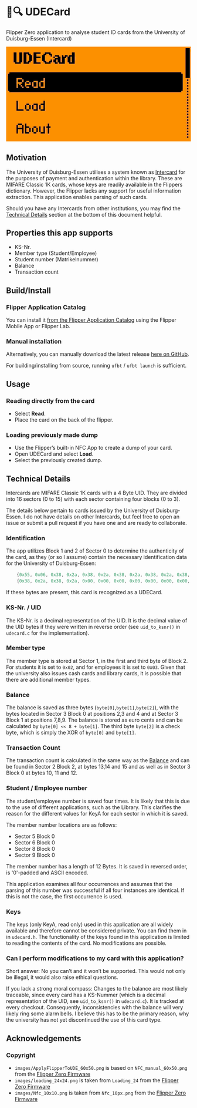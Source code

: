 # 🪪🔍 UDECard

Flipper Zero application to analyse student ID cards from the University of Duisburg-Essen (Intercard)

![Screen capture of UDECard](.readme_assets/animation.gif)

## Motivation

The University of Duisburg-Essen utilises a system known as [Intercard](https://intercard.org/de/) for the purposes of payment and authentication within the library.
These are MIFARE Classic 1K cards, whose keys are readily available in the Flippers dictionary.
However, the Flipper lacks any support for useful information extraction.
This application enables parsing of such cards.

Should you have any Intercards from other institutions, you may find the [Technical Details](#technical-details) section at the bottom of this document helpful.


## Properties this app supports

- KS-Nr.
- Member type (Student/Employee)
- Student number (Matrikelnummer)
- Balance
- Transaction count


## Build/Install

### Flipper Application Catalog

You can install it [from the Flipper Application Catalog](https://lab.flipper.net/apps/udecard) using the Flipper Mobile App or Flipper Lab.


### Manual installation

Alternatively, you can manually download the latest release [here on GitHub](https://github.com/hahnworks/UDECard/releases).

For building/installing from source, running `ufbt` / `ufbt launch` is sufficient.


## Usage

### Reading directly from the card

- Select **Read**.
- Place the card on the back of the flipper.


### Loading previously made dump

- Use the Flipper’s built-in NFC App to create a dump of your card.
- Open UDECard and select **Load**.
- Select the previously created dump.


## Technical Details

Intercards are MIFARE Classic 1K cards with a 4 Byte UID.
They are divided into 16 sectors (0 to 15) with each sector containing four blocks (0 to 3).

The details below pertain to cards issued by the University of Duisburg-Essen.
I do not have details on other Intercards, but feel free to open an issue or submit a pull request if you have one and are ready to collaborate.


### Identification

The app utilizes Block 1 and 2 of Sector 0 to determine the authenticity of the card, as they (or so I assume) contain the necessary identification data for the University of Duisburg-Essen:
```c
    {0x55, 0x06, 0x38, 0x2a, 0x38, 0x2a, 0x38, 0x2a, 0x38, 0x2a, 0x38, 0x2a, 0x38, 0x2a, 0x38, 0x2a},
    {0x38, 0x2a, 0x38, 0x2a, 0x00, 0x00, 0x00, 0x00, 0x00, 0x00, 0x00, 0x00, 0x00, 0x00, 0x00, 0x00}
```
If these bytes are present, this card is recognized as a UDECard.


### KS-Nr. / UID

The KS-Nr. is a decimal representation of the UID.
It is the decimal value of the UID bytes if they were written in reverse order (see `uid_to_ksnr()` in `udecard.c` for the implementation).


### Member type

The member type is stored at Sector 1, in the first and third byte of Block 2.
For students it is set to `0x02`, and for employees it is set to `0x03`.
Given that the university also issues cash cards and library cards, it is possible that there are additional member types.


### Balance

The balance is saved as three bytes (`byte[0]`,`byte[1]`,`byte[2]`), with the bytes located in Sector 3 Block 0 at positions 2,3 and 4 and at Sector 3 Block 1 at positions 7,8,9.
The balance is stored as euro cents and can be calculated by `byte[0] << 8 + byte[1]`.
The third byte `byte[2]` is a check byte, which is simply the XOR of `byte[0]` and `byte[1]`.


### Transaction Count

The transaction count is calculated in the same way as the [Balance](#balance) and can be found in Sector 2 Block 2, at bytes 13,14 and 15 and as well as in Sector 3 Block 0 at bytes 10, 11 and 12.


### Student / Employee number

The student/employee number is saved four times.
It is likely that this is due to the use of different applications, such as the Library.
This clarifies the reason for the different values for KeyA for each sector in which it is saved.

The member number locations are as follows:
- Sector 5 Block 0
- Sector 6 Block 0
- Sector 8 Block 0
- Sector 9 Block 0

The member number has a length of 12 Bytes.
It is saved in reversed order, is '0'-padded and ASCII encoded.

This application examines all four occurrences and assumes that the parsing of this number was successful if all four instances are identical.
If this is not the case, the first occurrence is used.


### Keys

The keys (only KeyA, read only) used in this application are all widely available and therefore cannot be considered private.
You can find them in in `udecard.h`.
The functionality of the keys found in this application is limited to reading the contents of the card.
No modifications are possible.


### Can I perform modifications to my card with this application?

Short answer: No you can’t and it won’t be supported.
This would not only be illegal, it would also raise ethical questions.

If you lack a strong moral compass: Changes to the balance are most likely traceable, since every card has a KS-Nummer (which is a decimal representation of the UID, see `uid_to_ksnr()` in `udecard.c`). It is tracked at every checkout.
Consequently, inconsistencies with the balance will very likely ring some alarm bells.
I believe this has to be the primary reason, why the university has not yet discontinued the use of this card type.


## Acknowledgements

### Copyright

- `images/ApplyFlipperToUDE_60x50.png` is based on `NFC_manual_60x50.png` from the [Flipper Zero Firmware](https://github.com/flipperdevices/flipperzero-firmware)
- `images/loading_24x24.png` is taken from `Loading_24` from the [Flipper Zero Firmware](https://github.com/flipperdevices/flipperzero-firmware)
- `images/Nfc_10x10.png` is taken from `Nfc_10px.png` from the [Flipper Zero Firmware](https://github.com/flipperdevices/flipperzero-firmware)